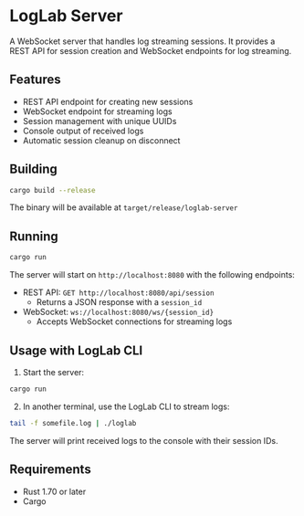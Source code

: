 # LogLab Server

A WebSocket server that handles log streaming sessions. It provides a REST API for session creation and WebSocket endpoints for log streaming.

## Features

- REST API endpoint for creating new sessions
- WebSocket endpoint for streaming logs
- Session management with unique UUIDs
- Console output of received logs
- Automatic session cleanup on disconnect

## Building

```bash
cargo build --release
```

The binary will be available at `target/release/loglab-server`

## Running

```bash
cargo run
```

The server will start on `http://localhost:8080` with the following endpoints:

- REST API: `GET http://localhost:8080/api/session`
  - Returns a JSON response with a `session_id`
- WebSocket: `ws://localhost:8080/ws/{session_id}`
  - Accepts WebSocket connections for streaming logs

## Usage with LogLab CLI

1. Start the server:
```bash
cargo run
```

2. In another terminal, use the LogLab CLI to stream logs:
```bash
tail -f somefile.log | ./loglab
```

The server will print received logs to the console with their session IDs.

## Requirements

- Rust 1.70 or later
- Cargo 